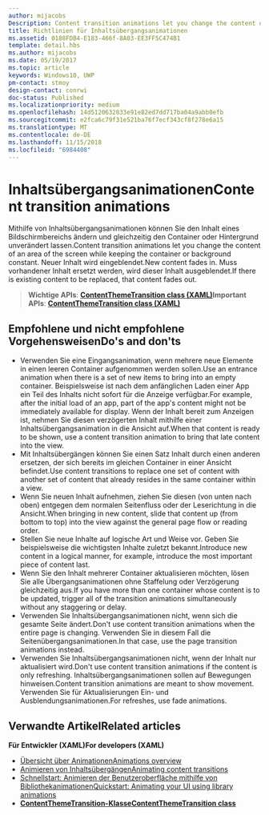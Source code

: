 ```yaml
---
author: mijacobs
Description: Content transition animations let you change the content of an area of the screen while keeping the container or background constant. New content fades in. If there is existing content to be replaced, that content fades out.
title: Richtlinien für Inhaltsübergangsanimationen
ms.assetid: 0188FDB4-E183-466f-8A03-EE3FF5C474B1
template: detail.hbs
ms.author: mijacobs
ms.date: 05/19/2017
ms.topic: article
keywords: Windows10, UWP
pm-contact: stmoy
design-contact: conrwi
doc-status: Published
ms.localizationpriority: medium
ms.openlocfilehash: 14d5120632833e91e82ed7dd717ba04a9abb0efb
ms.sourcegitcommit: e2fca6c79f31e521ba76f7ecf343cf8f278e6a15
ms.translationtype: MT
ms.contentlocale: de-DE
ms.lasthandoff: 11/15/2018
ms.locfileid: "6984408"
---
```

# <a name="content-transition-animations"></a><span data-ttu-id="f9c89-103">Inhaltsübergangsanimationen</span><span class="sxs-lookup"><span data-stu-id="f9c89-103">Content transition animations</span></span>



<span data-ttu-id="f9c89-104">Mithilfe von Inhaltsübergangsanimationen können Sie den Inhalt eines Bildschirmbereichs ändern und gleichzeitig den Container oder Hintergrund unverändert lassen.</span><span class="sxs-lookup"><span data-stu-id="f9c89-104">Content transition animations let you change the content of an area of the screen while keeping the container or background constant.</span></span> <span data-ttu-id="f9c89-105">Neuer Inhalt wird eingeblendet.</span><span class="sxs-lookup"><span data-stu-id="f9c89-105">New content fades in.</span></span> <span data-ttu-id="f9c89-106">Muss vorhandener Inhalt ersetzt werden, wird dieser Inhalt ausgeblendet.</span><span class="sxs-lookup"><span data-stu-id="f9c89-106">If there is existing content to be replaced, that content fades out.</span></span>

> <span data-ttu-id="f9c89-107">**Wichtige APIs**: [**ContentThemeTransition class (XAML)**](https://msdn.microsoft.com/library/windows/apps/br243104)</span><span class="sxs-lookup"><span data-stu-id="f9c89-107">**Important APIs**: [**ContentThemeTransition class (XAML)**](https://msdn.microsoft.com/library/windows/apps/br243104)</span></span>

## <a name="dos-and-donts"></a><span data-ttu-id="f9c89-108">Empfohlene und nicht empfohlene Vorgehensweisen</span><span class="sxs-lookup"><span data-stu-id="f9c89-108">Do's and don'ts</span></span>


-   <span data-ttu-id="f9c89-109">Verwenden Sie eine Eingangsanimation, wenn mehrere neue Elemente in einen leeren Container aufgenommen werden sollen.</span><span class="sxs-lookup"><span data-stu-id="f9c89-109">Use an entrance animation when there is a set of new items to bring into an empty container.</span></span> <span data-ttu-id="f9c89-110">Beispielsweise ist nach dem anfänglichen Laden einer App ein Teil des Inhalts nicht sofort für die Anzeige verfügbar.</span><span class="sxs-lookup"><span data-stu-id="f9c89-110">For example, after the initial load of an app, part of the app's content might not be immediately available for display.</span></span> <span data-ttu-id="f9c89-111">Wenn der Inhalt bereit zum Anzeigen ist, nehmen Sie diesen verzögerten Inhalt mithilfe einer Inhaltsübergangsanimation in die Ansicht auf.</span><span class="sxs-lookup"><span data-stu-id="f9c89-111">When that content is ready to be shown, use a content transition animation to bring that late content into the view.</span></span>
-   <span data-ttu-id="f9c89-112">Mit Inhaltsübergängen können Sie einen Satz Inhalt durch einen anderen ersetzen, der sich bereits im gleichen Container in einer Ansicht befindet.</span><span class="sxs-lookup"><span data-stu-id="f9c89-112">Use content transitions to replace one set of content with another set of content that already resides in the same container within a view.</span></span>
-   <span data-ttu-id="f9c89-113">Wenn Sie neuen Inhalt aufnehmen, ziehen Sie diesen (von unten nach oben) entgegen dem normalen Seitenfluss oder der Leserichtung in die Ansicht.</span><span class="sxs-lookup"><span data-stu-id="f9c89-113">When bringing in new content, slide that content up (from bottom to top) into the view against the general page flow or reading order.</span></span>
-   <span data-ttu-id="f9c89-114">Stellen Sie neue Inhalte auf logische Art und Weise vor. Geben Sie beispielsweise die wichtigsten Inhalte zuletzt bekannt.</span><span class="sxs-lookup"><span data-stu-id="f9c89-114">Introduce new content in a logical manner, for example, introduce the most important piece of content last.</span></span>
-   <span data-ttu-id="f9c89-115">Wenn Sie den Inhalt mehrerer Container aktualisieren möchten, lösen Sie alle Übergangsanimationen ohne Staffelung oder Verzögerung gleichzeitig aus.</span><span class="sxs-lookup"><span data-stu-id="f9c89-115">If you have more than one container whose content is to be updated, trigger all of the transition animations simultaneously without any staggering or delay.</span></span>
-   <span data-ttu-id="f9c89-116">Verwenden Sie Inhaltsübergangsanimationen nicht, wenn sich die gesamte Seite ändert.</span><span class="sxs-lookup"><span data-stu-id="f9c89-116">Don't use content transition animations when the entire page is changing.</span></span> <span data-ttu-id="f9c89-117">Verwenden Sie in diesem Fall die Seitenübergangsanimationen.</span><span class="sxs-lookup"><span data-stu-id="f9c89-117">In that case, use the page transition animations instead.</span></span>
-   <span data-ttu-id="f9c89-118">Verwenden Sie Inhaltsübergangsanimationen nicht, wenn der Inhalt nur aktualisiert wird.</span><span class="sxs-lookup"><span data-stu-id="f9c89-118">Don't use content transition animations if the content is only refreshing.</span></span> <span data-ttu-id="f9c89-119">Inhaltsübergangsanimationen sollen auf Bewegungen hinweisen.</span><span class="sxs-lookup"><span data-stu-id="f9c89-119">Content transition animations are meant to show movement.</span></span> <span data-ttu-id="f9c89-120">Verwenden Sie für Aktualisierungen Ein- und Ausblendungsanimationen.</span><span class="sxs-lookup"><span data-stu-id="f9c89-120">For refreshes, use fade animations.</span></span>



## <a name="related-articles"></a><span data-ttu-id="f9c89-121">Verwandte Artikel</span><span class="sxs-lookup"><span data-stu-id="f9c89-121">Related articles</span></span>

**<span data-ttu-id="f9c89-122">Für Entwickler (XAML)</span><span class="sxs-lookup"><span data-stu-id="f9c89-122">For developers (XAML)</span></span>**
* [<span data-ttu-id="f9c89-123">Übersicht über Animationen</span><span class="sxs-lookup"><span data-stu-id="f9c89-123">Animations overview</span></span>](https://msdn.microsoft.com/library/windows/apps/mt187350)
* [<span data-ttu-id="f9c89-124">Animieren von Inhaltsübergängen</span><span class="sxs-lookup"><span data-stu-id="f9c89-124">Animating content transitions</span></span>](https://msdn.microsoft.com/library/windows/apps/xaml/jj649426)
* [<span data-ttu-id="f9c89-125">Schnellstart: Animieren der Benutzeroberfläche mithilfe von Bibliothekanimationen</span><span class="sxs-lookup"><span data-stu-id="f9c89-125">Quickstart: Animating your UI using library animations</span></span>](https://msdn.microsoft.com/library/windows/apps/xaml/hh452703)
* [**<span data-ttu-id="f9c89-126">ContentThemeTransition-Klasse</span><span class="sxs-lookup"><span data-stu-id="f9c89-126">ContentThemeTransition class</span></span>**](https://msdn.microsoft.com/library/windows/apps/br243104)

 

 




